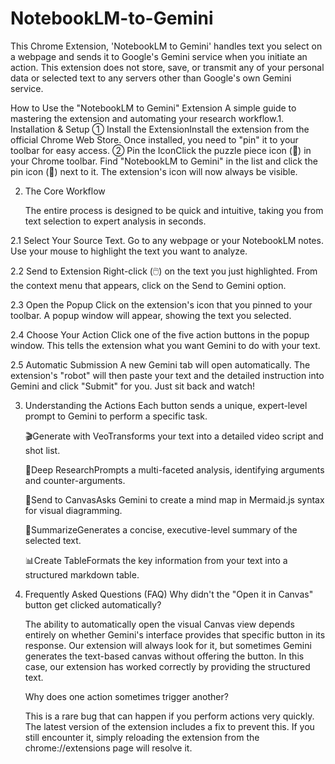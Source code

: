 # NotebookLM-to-Gemini
This Chrome Extension, 'NotebookLM to Gemini' handles text you select on a webpage and sends it to Google's Gemini service when you initiate an action. This extension does not store, save, or transmit any of your personal data or selected text to any servers other than Google's own Gemini service.

How to Use the "NotebookLM to Gemini" Extension
A simple guide to mastering the extension and automating your research workflow.1. Installation & Setup
① Install the ExtensionInstall the extension from the official Chrome Web Store. Once installed, you need to "pin" it to your toolbar for easy access.
② Pin the IconClick the puzzle piece icon (🧩) in your Chrome toolbar. Find "NotebookLM to Gemini" in the list and click the pin icon (📌) next to it. The extension's icon will now always be visible.

2. The Core Workflow

   The entire process is designed to be quick and intuitive, taking you from text selection to expert analysis in seconds.
   
2.1 Select Your Source Text. 
Go to any webpage or your NotebookLM notes. Use your mouse to highlight the text you want to analyze.

2.2 Send to Extension
   Right-click (🖱️) on the text you just highlighted. From the context menu that appears, click on the Send to Gemini option.
   
2.3 Open the Popup
   Click on the extension's icon that you pinned to your toolbar. A popup window will appear, showing the text you selected.
   
2.4 Choose Your Action
   Click one of the five action buttons in the popup window. This tells the extension what you want Gemini to do with your text.
   
2.5 Automatic Submission
   A new Gemini tab will open automatically. The extension's "robot" will then paste your text and the detailed instruction into Gemini and click "Submit" for you. Just sit back and watch!

3. Understanding the Actions
   Each button sends a unique, expert-level prompt to Gemini to perform a specific task.
   
   🎬Generate with VeoTransforms your text into a detailed video script and shot list.
   
   🔬Deep ResearchPrompts a multi-faceted analysis, identifying arguments and counter-arguments.
   
   🎨Send to CanvasAsks Gemini to create a mind map in Mermaid.js syntax for visual diagramming.
   
   📜SummarizeGenerates a concise, executive-level summary of the selected text.
   
   📊Create TableFormats the key information from your text into a structured markdown table.
   

5. Frequently Asked Questions (FAQ)
   Why didn't the "Open it in Canvas" button get clicked automatically?
   
     The ability to automatically open the visual Canvas view depends entirely on whether Gemini's interface provides that specific button in its response. Our extension will always look for it, but sometimes Gemini generates the text-based canvas without offering the button. In this case, our extension has worked correctly by providing the structured text.

   Why does one action sometimes trigger another?
   
     This is a rare bug that can happen if you perform actions very quickly. The latest version of the extension includes a fix to prevent this. If you still encounter it, simply reloading the extension from the chrome://extensions page will resolve it.

